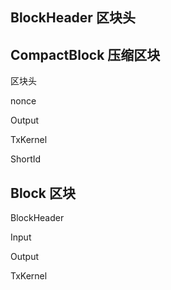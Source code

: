 ## **BlockHeader** 区块头

## **CompactBlock** 压缩区块

区块头

nonce

Output

TxKernel

ShortId

## **Block** 区块

BlockHeader

Input

Output

TxKernel



